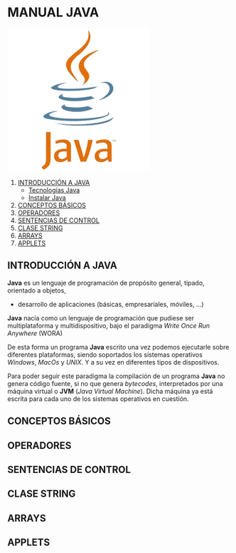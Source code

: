 # MANUAL JAVA

![Java](Fotos/Manual_Java/Java_logo.png)

1. [INTRODUCCIÓN A JAVA](#introducción-a-java)
   - [Tecnologías Java](#tecnologías-java)
   - [Instalar Java](#instalar-java)
3. [CONCEPTOS BÁSICOS](#conceptos-básicos)
4. [OPERADORES](#operadores)
5. [SENTENCIAS DE CONTROL](#sentencias-de-control)
6. [CLASE STRING](#clase-string)
7. [ARRAYS](#arrays)
8. [APPLETS](#applets)

## INTRODUCCIÓN A JAVA
**Java** es un lenguaje de programación de propósito general, tipado, orientado a objetos,
- desarrollo de aplicaciones (básicas, empresariales, móviles, ...)

**Java** nacía como un lenguaje de programación que pudiese ser multiplataforma y multidispositivo, bajo el paradigma *Write Once Run Anywhere* (WORA)

De esta forma un programa **Java** escrito una vez podemos ejecutarle sobre diferentes plataformas, siendo soportados los sistemas operativos *Windows*, *MacOs* y *UNIX*. Y a su vez en diferentes tipos de dispositivos.

Para poder seguir este paradigma la compilación de un programa **Java** no genera código fuente, si no que genera *bytecodes*, interpretados por una máquina virtual o **JVM** (*Java Virtual Machine*). Dicha máquina ya está escrita para cada uno de los sistemas operativos en cuestión.

## CONCEPTOS BÁSICOS

## OPERADORES

## SENTENCIAS DE CONTROL

## CLASE STRING

## ARRAYS

## APPLETS
